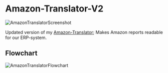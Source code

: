 # Amazon-Translator-V2
![AmazonTranslatorScreenshot](https://i.imgur.com/gzu76rr.png)

Updated version of my [Amazon-Translator](https://github.com/ADarkHero/Amazon-Translator); Makes Amazon reports readable for our ERP-system.

## Flowchart
![AmazonTranslatorFlowchart](https://i.imgur.com/PRtljuv.png)
